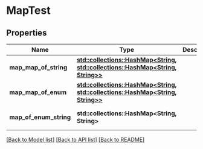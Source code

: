 # MapTest

## Properties
Name | Type | Description | Notes
------------ | ------------- | ------------- | -------------
**map_map_of_string** | [**std::collections::HashMap<String, std::collections::HashMap<String, String>>**](map.md) |  | [optional] [default to None]
**map_map_of_enum** | [**std::collections::HashMap<String, std::collections::HashMap<String, String>>**](map.md) |  | [optional] [default to None]
**map_of_enum_string** | **std::collections::HashMap<String, String>** |  | [optional] [default to None]

[[Back to Model list]](../README.md#documentation-for-models) [[Back to API list]](../README.md#documentation-for-api-endpoints) [[Back to README]](../README.md)



